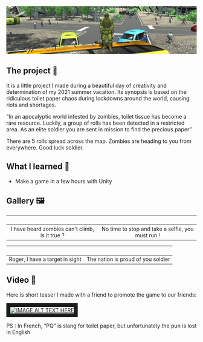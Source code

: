 <img src="Assets/Banner.png" alt="Banner.jpg"/>

## The project 🚀
It is a little project I made during a beautiful day of creativity and determination of my 2021 summer vacation. Its synopsis is based on the ridiculous toilet paper chaos during lockdowns around the world, causing riots and shortages.

“In an apocalyptic world infested by zombies, toilet tissue has become a rare resource. Luckily, a group of rolls has been detected in a restricted area. As an elite soldier you are sent in mission to find the precious paper”.

There are 5 rolls spread across the map. Zombies are heading to you from everywhere. Good luck soldier.


## What I learned 🌟
- Make a game in a few hours with Unity

## Gallery 🖼️
|<img src="Assets/TopOfTheBus.png" alt="" >|<img src="Assets/Run.png" alt="" >|
:-------------------------:|:-------------------------:
|I have heard zombies can't climb, is it true ?|No time to stop and take a selfie, you must run !|

|<img src="Assets/RunTowardsItem.png" alt="" >|<img src="Assets/Victory.png" alt="" >|
:-------------------------:|:-------------------------:
|Roger, I have a target in sight|The nation is proud of you soldier|

## Video 🎥
Here is short teaser I made with a friend to promote the game to our friends:

<a href="http://www.youtube.com/watch?feature=player_embedded&v=NKb68moE3SM
" target="_blank"><img src="http://img.youtube.com/vi/NKb68moE3SM/0.jpg" 
alt="IMAGE ALT TEXT HERE" width="240" height="180" border="10" /></a>

PS : In French, “PQ” is slang for toilet paper, but unfortunately the pun is lost in English
